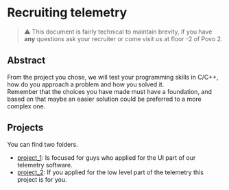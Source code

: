 # Recruiting telemetry

> ⚠️ This document is fairly technical to maintain brevity, if you have **any** questions ask your recruiter or come visit us at floor -2 of Povo 2.

## Abstract

From the project you chose, we will test your programming skills in C/C++, how do you approach a problem and how you solved it.  
Remember that the choices you have made must have a foundation, and based on that maybe an easier solution could be preferred to a more complex one.

## Projects

You can find two folders.

- [project_1](./project_1/readme.md): Is focused for guys who applied for the UI part of our telemetry software.
- [project_2](./project_2/readme.md): If you applied for the low level part of the telemetry this project is for you.
